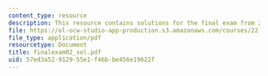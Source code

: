 ```yaml
---
content_type: resource
description: This resource contains solutions for the final exam from 2002.
file: https://ol-ocw-studio-app-production.s3.amazonaws.com/courses/22-611j-introduction-to-plasma-physics-i-fall-2006/57ed3a52912955e1f46bbe456e19622f_finalexam02_sol.pdf
file_type: application/pdf
resourcetype: Document
title: finalexam02_sol.pdf
uid: 57ed3a52-9129-55e1-f46b-be456e19622f
---
```

